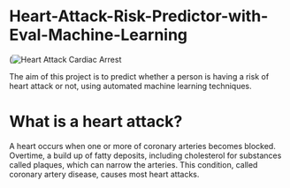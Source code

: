 # Heart-Attack-Risk-Predictor-with-Eval-Machine-Learning
(![Heart Attack Cardiac Arrest](https://github.com/Victory-Onumaku/Heart-Attack-Risk-Predictor-with-Eval-Machine-Learning/assets/91481737/9fde5e86-f474-419e-8723-26e07f923c8f)

The aim of this project is to predict whether a person is having a risk of heart attack or not, using automated machine learning techniques. <br>

# What is a heart attack? <br>
A heart occurs when one or more of coronary arteries becomes blocked. Overtime, a build up of fatty deposits, including cholesterol for substances called plaques, which can narrow the arteries. This condition, called coronary artery disease, causes most heart attacks. <br>  
